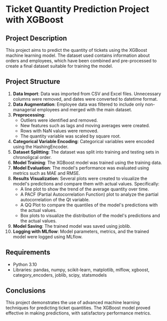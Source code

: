 # Ticket Quantity Prediction Project with XGBoost

## Project Description

This project aims to predict the quantity of tickets using the XGBoost machine learning model. The dataset used contains information about orders and employees, which have been combined and pre-processed to create a final dataset suitable for training the model.

## Project Structure

1. **Data Import**: Data was imported from CSV and Excel files. Unnecessary columns were removed, and dates were converted to datetime format.
2. **Data Augmentation**: Employee data was filtered to include only non-managerial employees and merged with the main dataset.
3. **Preprocessing**: 
   - Outliers were identified and removed.
   - New features such as lags and moving averages were created.
   - Rows with NaN values were removed.
   - The quantity variable was scaled by square root.
4. **Categorical Variable Encoding**: Categorical variables were encoded using the HashingEncoder.
5. **Dataset Splitting**: The dataset was split into training and testing sets in chronoligcal order.
6. **Model Training**: The XGBoost model was trained using the training data.
7. **Model Evaluation**: The model's performance was evaluated using metrics such as MAE and RMSE.
8. **Results Visualization**: Several plots were created to visualize the model's predictions and compare them with actual values. Specifically:
   - A line plot to show the trend of the average quantity over time.
   - A PACF (Partial Autocorrelation Function) plot to analyze the partial autocorrelation of the Qt variable.
   - A QQ Plot to compare the quantiles of the model's predictions with the actual values.
   - Box plots to visualize the distribution of the model's predictions and the actual values.
9. **Model Saving**: The trained model was saved using joblib.
10. **Logging with MLflow**: Model parameters, metrics, and the trained model were logged using MLflow.

## Requirements

- Python 3.10
- Libraries: pandas, numpy, scikit-learn, matplotlib, mlflow, xgboost, category_encoders, joblib, scipy, statsmodels

## Conclusions

This project demonstrates the use of advanced machine learning techniques for predicting ticket quantities. The XGBoost model proved effective in making predictions, with satisfactory performance metrics.
